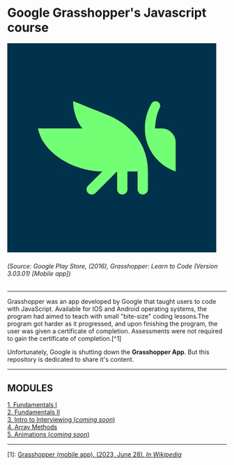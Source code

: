 # Google Grasshopper's Javascript course

![Logo](src/ggs.jpg "Grasshopper")  
###### (Source: Google Play Store, (2016), Grasshopper: Learn to Code (Version 3.03.01) [Mobile app])

---

Grasshopper was an app developed by Google that taught users to code with JavaScript. Available for IOS and Android operating systems, the program had aimed to teach with small "bite-size" coding lessons.The program got harder as it progressed, and upon finishing the program, the user was given a certificate of completion. Assessments were not required to gain the certificate of completion.[^1]

Unfortunately, Google is shutting down the **Grasshopper App**. But this repository is dedicated to share it's content.

---
## MODULES

[1. Fundamentals I](fundamentals1.md)  
[2. Fundamentals II](fundamentals2.md)  
[3. Intro to Interviewing (*coming soon*)](interviewing)  
[4. Array Methods](arraym.md)  
[5. Animations (*coming soon*)](animations)  

---
[1]: [Grasshopper (mobile app). (2023, June 28). *In Wikipedia*](https://en.wikipedia.org/wiki/Grasshopper_(mobile_app))